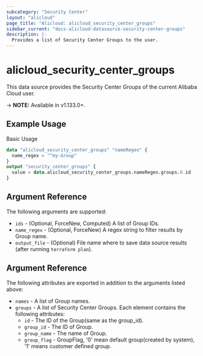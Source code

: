 ```yaml
---
subcategory: "Security Center"
layout: "alicloud"
page_title: "Alicloud: alicloud_security_center_groups"
sidebar_current: "docs-alicloud-datasource-security-center-groups"
description: |-
  Provides a list of Security Center Groups to the user.
---
```


# alicloud\_security\_center\_groups

This data source provides the Security Center Groups of the current Alibaba Cloud user.

-> **NOTE:** Available in v1.133.0+.

## Example Usage

Basic Usage

```terraform
data "alicloud_security_center_groups" "nameRegex" {
  name_regex = "^my-Group"
}
output "security_center_groups" {
  value = data.alicloud_security_center_groups.nameRegex.groups.0.id
}     
```

## Argument Reference

The following arguments are supported:

* `ids` - (Optional, ForceNew, Computed)  A list of Group IDs.
* `name_regex` - (Optional, ForceNew) A regex string to filter results by Group name.
* `output_file` - (Optional) File name where to save data source results (after running `terraform plan`).

## Argument Reference

The following attributes are exported in addition to the arguments listed above:

* `names` - A list of Group names.
* `groups` - A list of Security Center Groups. Each element contains the following attributes:
	* `id` - The ID of the Group(same as the group_id).
	* `group_id` - The ID of Group.
	* `group_name` - The name of Group.
	* `group_flag` - GroupFlag, '0' mean default group(created by system), '1' means customer defined group.
